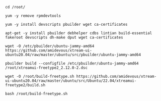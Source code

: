 `cd /root/`

`yum -y remove rpmdevtools`

`yum -y install devscripts pbuilder wget ca-certificates`

`apt-get -y install pbuilder debhelper cdbs lintian build-essential fakeroot devscripts dh-make dput wget ca-certificates`

`wget -O /etc/pbuilder/ubuntu-jammy-amd64 https://github.com/amidevous/xtream-ui-ubuntu20.04/raw/master/ubuntu/src/pbuilder/ubuntu-jammy-amd64`

`pbuilder build --configfile /etc/pbuilder/ubuntu-jammy-amd64 /root/xtreamui-freetype2_2.12.0-2.dsc`

`wget -O /root/build-freetype.sh https://github.com/amidevous/xtream-ui-ubuntu20.04/raw/master/ubuntu/src/Ubuntu/22.04/xtreamui-freetype2/build.sh`

`bash /root/build-freetype.sh`

